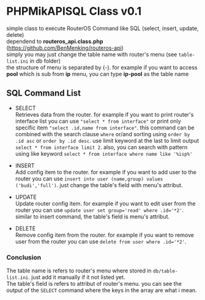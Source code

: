 # PHPMikAPISQL Class v0.1
 
simple class to execute RouterOS Command like SQL (select, insert, update, delete)  
dependend to **routeros_api.class.php** (https://github.com/BenMenking/routeros-api)  
simply you may just change the table name with router's menu (see ``table-list.ini`` in db folder)  
the structure of menu is separated by (-). for example if you want to access **pool** which is sub from **ip** menu, you can type **ip-pool** as the table name   

## SQL Command List

* SELECT  
Retrieves data from the router. for example if you want to print router's interface list you can use ``"select * from interface"`` or print only specific item ``"select .id,name from interface"``. this command can be combined with the search clause ``where`` or/and sorting using ``order by .id asc`` or ``order by .id desc``. use limit keyword at the last to limit output ``select * from interface limit 2``. also, you can search with pattern using like keyword ``select * from interface where name like '%isp%'``

* INSERT  
Add config item to the router. for example if you want to add user to the router you can use ``insert into user (name,group) values ('budi','full')``. just change the table's field with menu's attribut.     
  
* UPDATE  
Update router config item. for example if you want to edit user from the router you can use ``update user set group='read' where .id='*2'``. similar to insert command, the table's field is menu's attribut. 

* DELETE  
Remove config item from the router. for example if you want to remove user from the router you can use ``delete from user where .id='*2'``.  

### Conclusion  
The table name is refers to router's menu where stored in ``db/table-list.ini``. just add it manually if it not listed yet.  
The table's field is refers to attribut of router's menu. you can see the output of the ``SELECT`` command where the keys in the array are what i mean.  
 